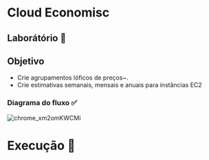 # Cloud Economisc

## Laborátório 🥼

## Objetivo

- Crie agrupamentos lóficos de preços~.
- Crie estimativas semanais, mensais e anuais para instâncias EC2

### Diagrama do fluxo ✅

![chrome_xm2omKWCMi](https://github.com/user-attachments/assets/8b26cbcd-8479-45c6-8fa0-6040dce3e424)


# Execução 🚀
